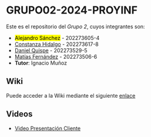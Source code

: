# GRUPO02-2024-PROYINF

Este es el repositorio del *Grupo 2*, cuyos integrantes son:

* <mark>Alejandro Sánchez</mark> - 202273605-4
* <u>Constanza Hidalgo</u> - 202273617-8
* <u>Daniel Quispe</u> - 202273529-5
* <u>Matías Fernández</u> - 202273506-6
* **Tutor**: Ignacio Muñoz

## Wiki
Puede acceder a la Wiki mediante el siguiente [enlace](https://github.com/Mati2F/GRUPO02-2024-PROYINF/wiki)

## Videos
* [Video Presentación Cliente](https://www.youtube.com/watch?v=abJau21SDIk&ab_channel=RicardoSalasLetelier)
